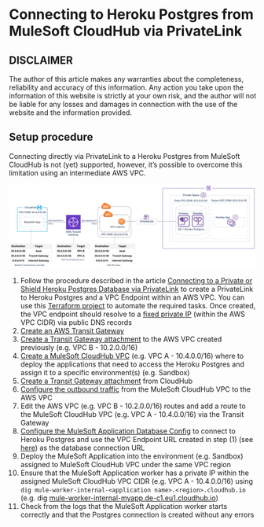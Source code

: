 # Connecting to Heroku Postgres from MuleSoft CloudHub via PrivateLink

## DISCLAIMER

The author of this article makes any warranties about the completeness, reliability and accuracy of this information. Any action you take upon the information of this website is strictly at your own risk, and the author will not be liable for any losses and damages in connection with the use of the website and the information provided.

## Setup procedure

Connecting directly via PrivateLink to a Heroku Postgres from MuleSoft CloudHub is not (yet) supported, however, it’s possible to overcome this limitation using an intermediate AWS VPC.

![Connecting to Heroku Postgres from MuleSoft CloudHub via PrivateLink](images/heroku-pg-from-msch-via-pl-v1.0.png)

1. Follow the procedure described in the article [Connecting to a Private or Shield Heroku Postgres Database via PrivateLink](https://devcenter.heroku.com/articles/heroku-postgres-via-privatelink) to create a PrivateLink to Heroku Postgres and a VPC Endpoint within an AWS VPC. You can use this [Terraform project](https://github.com/abernicchia-heroku/heroku-postgres-aws-privatelink) to automate the required tasks. Once created, the VPC endpoint should resolve to a [fixed private IP](https://repost.aws/questions/QUykbQk9gdQGyBwjkypOZulA/does-the-ip-address-created-for-private-link-interface-endpoint-can-change#ANHN7fD5z0QP-juGta608CSQ) (within the AWS VPC CIDR) via public DNS records
2. [Create an AWS Transit Gateway](https://docs.aws.amazon.com/vpc/latest/tgw/tgw-getting-started.html#step-create-tgw) 
3. [Create a Transit Gateway attachment](https://docs.aws.amazon.com/vpc/latest/tgw/tgw-getting-started.html#step-attach-vpcs) to the AWS VPC created previously (e.g. VPC B - 10.2.0.0/16)
4. [Create a MuleSoft CloudHub VPC](https://docs.mulesoft.com/runtime-manager/vpc-tutorial)  (e.g. VPC A - 10.4.0.0/16) where to deploy the applications that need to access the Heroku Postgres and assign it to a specific environment(s) (e.g. Sandbox)
5. [Create a Transit Gateway attachment](https://docs.mulesoft.com/runtime-manager/tgw-attach-arm) from CloudHub
6. [Configure the outbound traffic](https://docs.mulesoft.com/runtime-manager/tgw-attach-arm#configure_tgw_routing) from the MuleSoft CloudHub VPC to the AWS VPC
7. Edit the AWS VPC (e.g. VPC B - 10.2.0.0/16) routes and add a route to the MuleSoft CloudHub VPC (e.g. VPC A - 10.4.0.0/16) via the Transit Gateway
8. [Configure the MuleSoft Application Database Config](https://blogs.mulesoft.com/dev-guides/api-connectors-templates/connect-heroku-postgres-database-connector/) to connect to Heroku Postgres and use the VPC Endpoint URL created in step (1) (see [here](https://devcenter.heroku.com/articles/heroku-postgres-via-privatelink#connecting-the-heroku-and-amazon-vpc-endpoints)) as the database connection URL
9. Deploy the MuleSoft Application into the environment (e.g. Sandbox) assigned to MuleSoft CloudHub VPC under the same VPC region
10. Ensure that the MuleSoft Application worker has a private IP within the assigned MuleSoft CloudHub VPC CIDR (e.g. VPC A - 10.4.0.0/16)  using `dig mule-worker-internal-<application name>.<region>.cloudhub.io` (e.g. dig [mule-worker-internal-myapp.de-c1.eu1.cloudhub.io](http://mule-worker-internal-myapp.de-c1.eu1.cloudhub.io/))
11. Check from the logs that the MuleSoft Application worker starts correctly and that the Postgres connection is created without any errors

